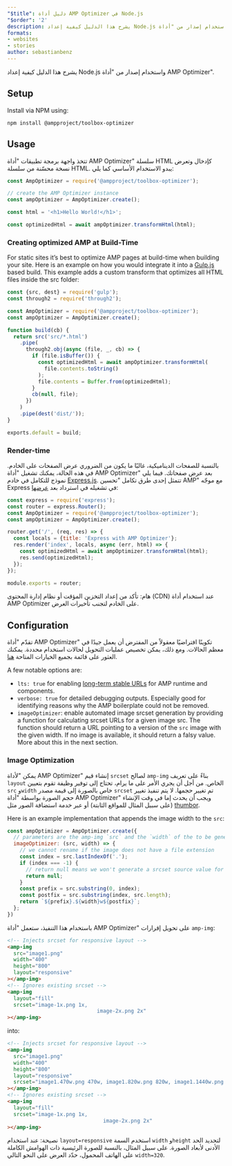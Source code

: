 ```yaml
---
"$title": دليل أداة AMP Optimizer في Node.js
"$order": '2'
description: يشرح هذا الدليل كيفية إعداد Node.js واستخدام إصدار من "أداة AMP Optimizer".
formats:
- websites
- stories
author: sebastianbenz
---
```


يشرح هذا الدليل كيفية إعداد Node.js واستخدام إصدار من "أداة AMP Optimizer".

## Setup

Install via NPM using:

```shell
npm install @ampproject/toolbox-optimizer
```

## Usage

تتخذ واجهة برمجة تطبيقات "أداة AMP Optimizer" سلسلة HTML كإدخال وتعرض نسخة محسّنة من سلسلة HTML. يبدو الاستخدام الأساسي كما يلي:

```js
const AmpOptimizer = require('@ampproject/toolbox-optimizer');

// create the AMP Optimizer instance
const ampOptimizer = AmpOptimizer.create();

const html = '<h1>Hello World!</h1>';

const optimizedHtml = await ampOptimizer.transformHtml(html);
```

### Creating optimized AMP at Build-Time

For static sites it’s best to optimize AMP pages at build-time when building your site. Here is an example on how you would integrate it into a [Gulp.js](https://gulpjs.com/) based build. This example adds a custom transform that optimizes all HTML files inside the src folder:

```js
const {src, dest} = require('gulp');
const through2 = require('through2');

const AmpOptimizer = require('@ampproject/toolbox-optimizer');
const ampOptimizer = AmpOptimizer.create();

function build(cb) {
  return src('src/*.html')
    .pipe(
      through2.obj(async (file, _, cb) => {
        if (file.isBuffer()) {
          const optimizedHtml = await ampOptimizer.transformHtml(
            file.contents.toString()
          );
          file.contents = Buffer.from(optimizedHtml);
        }
        cb(null, file);
      })
    )
    .pipe(dest('dist/'));
}

exports.default = build;
```

### Render-time

بالنسبة للصفحات الديناميكية، غالبًا ما يكون من الضروري عرض الصفحات على الخادم. في هذه الحالة، يمكنك تشغيل "أداة AMP Optimizer" بعد عرض صفحاتك. فيما يلي نموذج للتكامل في خادم [Express.js](https://expressjs.com/). تتمثل إحدى طرق تكامل "تحسين AMP" مع موجّه Express في تشغيله في استرداد بعد [عرضها](https://expressjs.com/en/api.html#app.render):

```js
const express = require('express');
const router = express.Router();
const AmpOptimizer = require('@ampproject/toolbox-optimizer');
const ampOptimizer = AmpOptimizer.create();

router.get('/', (req, res) => {
  const locals = {title: 'Express with AMP Optimizer'};
  res.render('index', locals, async (err, html) => {
    const optimizedHtml = await ampOptimizer.transformHtml(html);
    res.send(optimizedHtml);
  });
});

module.exports = router;
```

هام: تأكد من إعداد التخزين المؤقت أو نظام إدارة المحتوى (CDN) عند استخدام أداة AMP Optimizer على الخادم لتجنب تأخيرات العرض.

## Configuration

تقدّم "أداة AMP Optimizer" تكوينًا افتراضيًا معقولاً من المفترض أن يعمل جيدًا في معظم الحالات. ومع ذلك، يمكن تخصيص عمليات التحويل لحالات استخدام محددة. يمكنك العثور على قائمة بجميع الخيارات المتاحة [هنا](https://github.com/ampproject/amp-toolbox/tree/main/packages/optimizer#options).

A few notable options are:

- `lts: true` for enabling [long-term stable URLs](https://github.com/ampproject/amphtml/blob/main/contributing/lts-release.md) for AMP runtime and components.
- `verbose: true` for detailed debugging outputs. Especially good for identifying reasons why the AMP boilerplate could not be removed.
- `imageOptimizer`: enable automated image srcset generation by providing a function for calculating srcset URLs for a given image src. The function should return a URL pointing to a version of the `src` image with the given width. If no image is available, it should return a falsy value. More about this in the next section.

### Image Optimization

يمكن "لأداة AMP Optimizer" إنشاء قيم `srcset` لصالح `amp-img` بناءً على تعريف `layout` الخاص. من أجل أن يجري الأمر على ما يرام، تحتاج إلى توفير وظيفة تقوم بتعيين `src` و`width` خاص بالصورة إلى قيمة مصدر `srcset` تم تغيير حجمها. لا يتم تنفيذ تغيير حجم الصورة بواسطة "أداة AMP Optimizer" ويجب أن يحدث إما في وقت الإنشاء (على سبيل المثال للمواقع الثابتة) أو عبر خدمة استضافة الصور مثل [thumbor](https://github.com/thumbor/thumbor).

Here is an example implementation that appends the image width to the `src`:

```js
const ampOptimizer = AmpOptimizer.create({
  // parameters are the amp-img `src` and the `width` of the to be generated srcset source value
  imageOptimizer: (src, width) => {
    // we cannot rename if the image does not have a file extension
    const index = src.lastIndexOf('.');
    if (index === -1) {
      // return null means we won't generate a srcset source value for this width
      return null;
    }
    const prefix = src.substring(0, index);
    const postfix = src.substring(index, src.length);
    return `${prefix}.${width}w${postfix}`;
  };
})
```

باستخدام هذا التنفيذ، ستعمل "أداة AMP Optimizer" على تحويل إقرارات `amp-img`:

```html
<!-- Injects srcset for responsive layout -->
<amp-img
  src="image1.png"
  width="400"
  height="800"
  layout="responsive"
></amp-img>
<!-- Ignores existing srcset -->
<amp-img
  layout="fill"
  srcset="image-1x.png 1x,
                             image-2x.png 2x"
></amp-img>
```

into:

```html
<!-- Injects srcset for responsive layout -->
<amp-img
  src="image1.png"
  width="400"
  height="800"
  layout="responsive"
  srcset="image1.470w.png 470w, image1.820w.png 820w, image1.1440w.png 1440w"
></amp-img>
<!-- Ignores existing srcset -->
<amp-img
  layout="fill"
  srcset="image-1x.png 1x,
                               image-2x.png 2x"
></amp-img>
```

نصيحة: عند استخدام `layout=responsive` استخدم السمة `width` و`height` لتحديد الحد الأدنى لأبعاد الصورة. على سبيل المثال، بالنسبة للصورة الرئيسية ذات الهوامش الكاملة على الهاتف المحمول، حدّد العرض على النحو التالي `width=320`.
